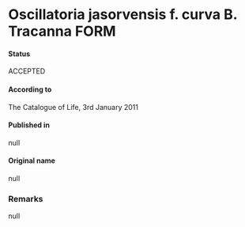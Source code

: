 Oscillatoria jasorvensis f. curva B. Tracanna FORM
=======

#### Status
ACCEPTED

#### According to
The Catalogue of Life, 3rd January 2011

#### Published in
null

#### Original name
null

### Remarks
null
